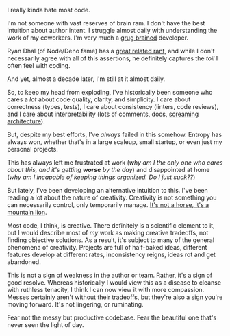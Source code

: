 I really kinda hate most code.

I'm not someone with vast reserves of brain ram. I don't have the best intuition about author intent. I struggle almost daily with understanding the work of my coworkers. I'm very much a [grug brained](https://grugbrain.dev/) developer.

Ryan Dhal (of Node/Deno fame) has a [great related rant](https://tinyclouds.org/rant), and while I don't necessarily agree with all of this assertions, he definitely captures the *toil* I often feel with coding.

And yet, almost a decade later, I'm still at it almost daily. 

So, to keep my head from exploding, I've historically been someone who cares a *lot* about code quality, clarity, and simplicity. I care about correctness (types, tests), I care about consistency (linters, code reviews), and I care about interpretability (lots of comments, docs, [screaming architecture](https://blog.cleancoder.com/uncle-bob/2011/09/30/Screaming-Architecture.html)).

But, despite my best efforts, I've *always* failed in this somehow. Entropy has always won, whether that's in a large scaleup, small startup, or even just my personal projects.

This has always left me frustrated at work (*why am I the only one who cares about this, and it's getting **worse** by the day*) and disappointed at home (*why am I incapable of keeping things organized. Do I just suck??*)

But lately, I've been developing an alternative intuition to this. I've been reading a lot about the nature of creativity. Creativity is not something you can necessarily control, only temporarily manage. [It's not a horse, it's a mountain lion](https://theoatmeal.com/comics/creativity_things).

Most code, I think, is creative. There definitely is a scientific element to it, but I would describe most of *my* work as making creative tradeoffs, not finding objective solutions. As a result, it's subject to many of the general phenomena of creativity. Projects are full of half-baked ideas, different features develop at different rates, inconsistency reigns, ideas rot and get abandoned.

This is not a sign of weakness in the author or team. Rather, it's a sign of good resolve. Whereas historically I would view this as a disease to cleanse with ruthless tenacity, I think I can now view it with more compassion. Messes certainly aren't without their tradeoffs, but they're also a sign you're moving forward. It's not lingering, or ruminating.

Fear not the messy but productive codebase.
Fear the beautiful one that's never seen the light of day.

